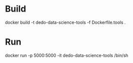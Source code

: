# Build
docker build -t dedo-data-science-tools -f Dockerfile.tools .

# Run
docker run -p 5000:5000 -it dedo-data-science-tools /bin/sh